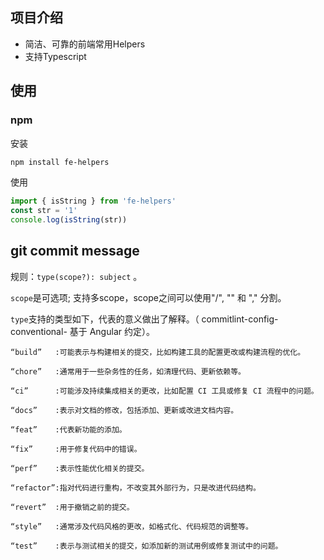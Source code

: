 ## 项目介绍
- 简洁、可靠的前端常用Helpers
- 支持Typescript

## 使用
### npm
安装
```bash
npm install fe-helpers
```
使用
```js
import { isString } from 'fe-helpers'
const str = '1'
console.log(isString(str))
```
  
## git commit message
规则：`type(scope?): subject` 。

`scope`是可选项; 支持多scope，scope之间可以使用"/", "\" 和 "," 分割。

`type`支持的类型如下，代表的意义做出了解释。（ commitlint-config-conventional- 基于 Angular 约定）。

```text
“build”   :可能表示与构建相关的提交，比如构建工具的配置更改或构建流程的优化。

“chore”   :通常用于一些杂务性的任务，如清理代码、更新依赖等。

“ci”      :可能涉及持续集成相关的更改，比如配置 CI 工具或修复 CI 流程中的问题。

“docs”    :表示对文档的修改，包括添加、更新或改进文档内容。

“feat”    :代表新功能的添加。

“fix”     :用于修复代码中的错误。

“perf”    :表示性能优化相关的提交。

“refactor”:指对代码进行重构，不改变其外部行为，只是改进代码结构。

“revert”  :用于撤销之前的提交。

“style”   :通常涉及代码风格的更改，如格式化、代码规范的调整等。

“test”    :表示与测试相关的提交，如添加新的测试用例或修复测试中的问题。
```
